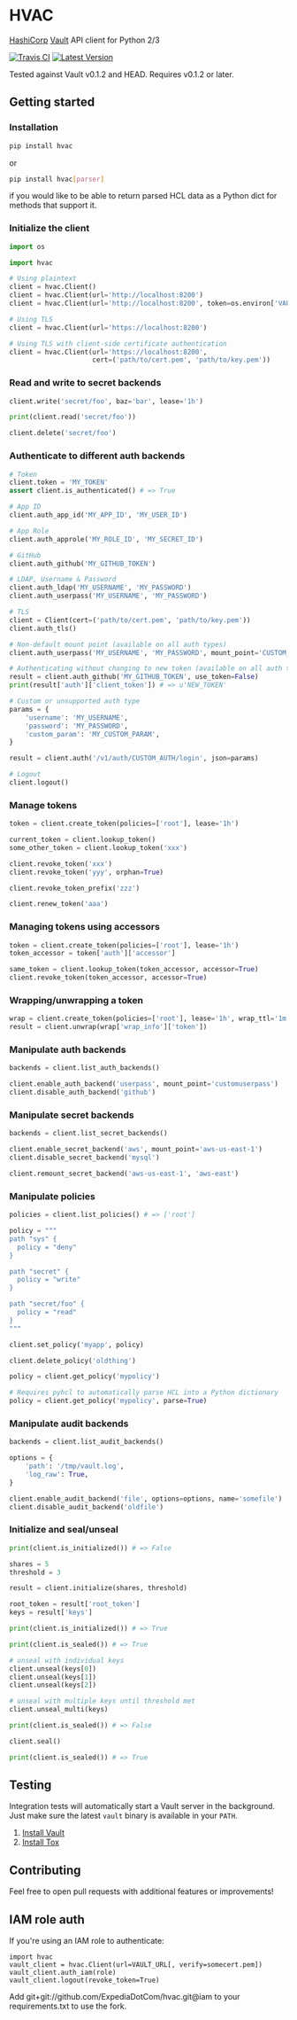 # HVAC

[HashiCorp](https://hashicorp.com/) [Vault](https://www.vaultproject.io) API client for Python 2/3

[![Travis CI](https://travis-ci.org/ianunruh/hvac.svg?branch=master)](https://travis-ci.org/ianunruh/hvac) [![Latest Version](https://img.shields.io/pypi/v/hvac.svg)](https://pypi.python.org/pypi/hvac/)

Tested against Vault v0.1.2 and HEAD. Requires v0.1.2 or later.

## Getting started

### Installation

```bash
pip install hvac
```
or
```bash
pip install hvac[parser]
```
if you would like to be able to return parsed HCL data as a Python dict for methods that support it.

### Initialize the client

```python
import os

import hvac

# Using plaintext
client = hvac.Client()
client = hvac.Client(url='http://localhost:8200')
client = hvac.Client(url='http://localhost:8200', token=os.environ['VAULT_TOKEN'])

# Using TLS
client = hvac.Client(url='https://localhost:8200')

# Using TLS with client-side certificate authentication
client = hvac.Client(url='https://localhost:8200',
                     cert=('path/to/cert.pem', 'path/to/key.pem'))
```

### Read and write to secret backends

```python
client.write('secret/foo', baz='bar', lease='1h')

print(client.read('secret/foo'))

client.delete('secret/foo')
```

### Authenticate to different auth backends

```python
# Token
client.token = 'MY_TOKEN'
assert client.is_authenticated() # => True

# App ID
client.auth_app_id('MY_APP_ID', 'MY_USER_ID')

# App Role
client.auth_approle('MY_ROLE_ID', 'MY_SECRET_ID')

# GitHub
client.auth_github('MY_GITHUB_TOKEN')

# LDAP, Username & Password
client.auth_ldap('MY_USERNAME', 'MY_PASSWORD')
client.auth_userpass('MY_USERNAME', 'MY_PASSWORD')

# TLS
client = Client(cert=('path/to/cert.pem', 'path/to/key.pem'))
client.auth_tls()

# Non-default mount point (available on all auth types)
client.auth_userpass('MY_USERNAME', 'MY_PASSWORD', mount_point='CUSTOM_MOUNT_POINT')

# Authenticating without changing to new token (available on all auth types)
result = client.auth_github('MY_GITHUB_TOKEN', use_token=False)
print(result['auth']['client_token']) # => u'NEW_TOKEN'

# Custom or unsupported auth type
params = {
    'username': 'MY_USERNAME',
    'password': 'MY_PASSWORD',
    'custom_param': 'MY_CUSTOM_PARAM',
}

result = client.auth('/v1/auth/CUSTOM_AUTH/login', json=params)

# Logout
client.logout()
```

### Manage tokens

```python
token = client.create_token(policies=['root'], lease='1h')

current_token = client.lookup_token()
some_other_token = client.lookup_token('xxx')

client.revoke_token('xxx')
client.revoke_token('yyy', orphan=True)

client.revoke_token_prefix('zzz')

client.renew_token('aaa')
```

### Managing tokens using accessors

```python
token = client.create_token(policies=['root'], lease='1h')
token_accessor = token['auth']['accessor']

same_token = client.lookup_token(token_accessor, accessor=True)
client.revoke_token(token_accessor, accessor=True)
```

### Wrapping/unwrapping a token

```python
wrap = client.create_token(policies=['root'], lease='1h', wrap_ttl='1m')
result = client.unwrap(wrap['wrap_info']['token'])
```

### Manipulate auth backends

```python
backends = client.list_auth_backends()

client.enable_auth_backend('userpass', mount_point='customuserpass')
client.disable_auth_backend('github')
```

### Manipulate secret backends

```python
backends = client.list_secret_backends()

client.enable_secret_backend('aws', mount_point='aws-us-east-1')
client.disable_secret_backend('mysql')

client.remount_secret_backend('aws-us-east-1', 'aws-east')
```

### Manipulate policies

```python
policies = client.list_policies() # => ['root']

policy = """
path "sys" {
  policy = "deny"
}

path "secret" {
  policy = "write"
}

path "secret/foo" {
  policy = "read"
}
"""

client.set_policy('myapp', policy)

client.delete_policy('oldthing')

policy = client.get_policy('mypolicy')

# Requires pyhcl to automatically parse HCL into a Python dictionary
policy = client.get_policy('mypolicy', parse=True)
```

### Manipulate audit backends

```python
backends = client.list_audit_backends()

options = {
    'path': '/tmp/vault.log',
    'log_raw': True,
}

client.enable_audit_backend('file', options=options, name='somefile')
client.disable_audit_backend('oldfile')
```

### Initialize and seal/unseal

```python
print(client.is_initialized()) # => False

shares = 5
threshold = 3

result = client.initialize(shares, threshold)

root_token = result['root_token']
keys = result['keys']

print(client.is_initialized()) # => True

print(client.is_sealed()) # => True

# unseal with individual keys
client.unseal(keys[0])
client.unseal(keys[1])
client.unseal(keys[2])

# unseal with multiple keys until threshold met
client.unseal_multi(keys)

print(client.is_sealed()) # => False

client.seal()

print(client.is_sealed()) # => True
```

## Testing

Integration tests will automatically start a Vault server in the background. Just make sure
the latest `vault` binary is available in your `PATH`.

1. [Install Vault](https://vaultproject.io/docs/install/index.html)
2. [Install Tox](http://tox.readthedocs.org/en/latest/install.html)

## Contributing

Feel free to open pull requests with additional features or improvements!

## IAM role auth

If you're using an IAM role to authenticate:

```
import hvac
vault_client = hvac.Client(url=VAULT_URL[, verify=somecert.pem])
vault_client.auth_iam(role)
vault_client.logout(revoke_token=True)
```
Add git+git://github.com/ExpediaDotCom/hvac.git@iam to your requirements.txt to use the fork.

